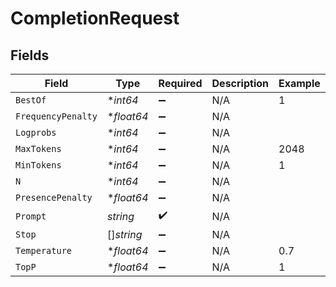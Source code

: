 # CompletionRequest


## Fields

| Field              | Type               | Required           | Description        | Example            |
| ------------------ | ------------------ | ------------------ | ------------------ | ------------------ |
| `BestOf`           | **int64*           | :heavy_minus_sign: | N/A                | 1                  |
| `FrequencyPenalty` | **float64*         | :heavy_minus_sign: | N/A                |                    |
| `Logprobs`         | **int64*           | :heavy_minus_sign: | N/A                |                    |
| `MaxTokens`        | **int64*           | :heavy_minus_sign: | N/A                | 2048               |
| `MinTokens`        | **int64*           | :heavy_minus_sign: | N/A                | 1                  |
| `N`                | **int64*           | :heavy_minus_sign: | N/A                |                    |
| `PresencePenalty`  | **float64*         | :heavy_minus_sign: | N/A                |                    |
| `Prompt`           | *string*           | :heavy_check_mark: | N/A                |                    |
| `Stop`             | []*string*         | :heavy_minus_sign: | N/A                |                    |
| `Temperature`      | **float64*         | :heavy_minus_sign: | N/A                | 0.7                |
| `TopP`             | **float64*         | :heavy_minus_sign: | N/A                | 1                  |